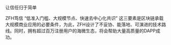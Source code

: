让信任归于简单

ZFH笃信 “低准入门槛、大规模节点、快速去中心化共识” 这三要素是区块链承载大规模商业应用的必要条件，为此，ZFH设计了不妥协、能落地、可演进的技术路线。同时，拥有超过百万注册用户的海微生态，将会帮助大量高质量的DAPP成功。
